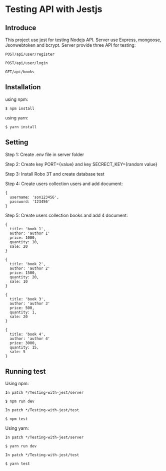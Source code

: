 # Testing API with Jestjs

## Introduce

This project use jest for testing Nodejs API. Server use Express, mongoose, Jsonwebtoken and bcrypt. Server provide three API for testing:

```
POST/api/user/register

POST/api/user/login

GET/api/books
```
## Installation

using npm:
```
$ npm install
```

using yarn:
```
$ yarn install
```
## Setting

Step 1: Create .env file in server folder 

Step 2: Create key PORT={value} and key SECRECT_KEY={random value}

Step 3: Install Robo 3T and create database test

Step 4: Create users collection users and add document:

```
{
  username: 'son123456',
  password: '123456'
}
```

Step 5: Create users collection books and add 4 document:

```
{
  title: 'book 1',
  author: 'author 1'
  price: 1000,
  quantity: 10,
  sale: 20
}

{
  title: 'book 2',
  author: 'author 2'
  price: 1500,
  quantity: 20,
  sale: 10
}

{
  title: 'book 3',
  author: 'author 3'
  price: 500,
  quantity: 1,
  sale: 20
}

{
  title: 'book 4',
  author: 'author 4'
  price: 3000,
  quantity: 15,
  sale: 5
}
```

## Running test

Using npm:
```
In patch */Testing-with-jest/server

$ npm run dev

In patch */Testing-with-jest/test

$ npm test
```

Using yarn:
```
In patch */Testing-with-jest/server

$ yarn run dev

In patch */Testing-with-jest/test

$ yarn test
```